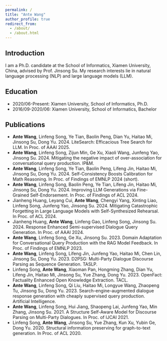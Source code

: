 ```yaml
---
permalink: /
title: "Ante Wang"
author_profile: true
redirect_from: 
  - /about/
  - /about.html
---
```


## Introduction

I am a Ph.D. candidate at the School of Informatics, Xiamen University, China, advised by Prof. Jinsong Su. My research interests lie in natural language processing (NLP) and large language models (LLM).

## Education

- 2020/06-Present: Xiamen University, School of Informatics, Ph.D.
- 2016/09-2020/06: Xiamen University, School of Informatics, Bachelor

## Publications
- **Ante Wang**, Linfeng Song, Ye Tian, Baolin Peng, Dian Yu, Haitao Mi, Jinsong Su, Dong Yu. 2024. LiteSearch: Efficacious Tree Search for LLM. In Proc. of AAAI 2025.
- **Ante Wang**, Linfeng Song, Zijun Min, Ge Xu, Xiaoli Wang, Junfeng Yao, Jinsong Su. 2024. Mitigating the negative impact of over-association for conversational query production. IP&M.
- **Ante Wang**, Linfeng Song, Ye Tian, Baolin Peng, Lifeng Jin, Haitao Mi, Jinsong Su, Dong Yu. 2024. Self-Consistency Boosts Calibration for Math Reasoning. In Proc. of Findings of EMNLP 2024 (short).
- **Ante Wang**, Linfeng Song, Baolin Peng, Ye Tian, Lifeng Jin, Haitao Mi, Jinsong Su, Dong Yu. 2024. Improving LLM Generations via Fine-Grained Self-Endorsement. In Proc. of Findings of ACL 2024.
- Jianheng Huang, Leyang Cui, **Ante Wang**, Chengyi Yang, Xinting Liao, Linfeng Song, Junfeng Yao, Jinsong Su. 2024. Mitigating Catastrophic Forgetting in Large Language Models with Self-Synthesized Rehearsal. In Proc. of ACL 2024.
- Jianheng Huang, **Ante Wang**, Linfeng Gao, Linfeng Song, Jinsong Su. 2024. Response Enhanced Semi-supervised Dialogue Query Generation. In Proc. of AAAI 2024.
- **Ante Wang**, Linfeng Song, Ge Xu, Jinsong Su. 2023. Domain Adaptation for Conversational Query Production with the RAG Model Feedback. In Proc. of Findings of EMNLP 2023.
- **Ante Wang**, Linfeng Song, Lifeng Jin, Junfeng Yao, Haitao Mi, Chen Lin, Jinsong Su, Dong Yu. 2023. D2PSG: Multi-Party Dialogue Discourse Parsing as Sequence Generation. TASLP.
- Linfeng Song, **Ante Wang**, Xiaoman Pan, Hongming Zhang, Dian Yu, Lifeng Jin, Haitao Mi, Jinsong Su, Yue Zhang, Dong Yu. 2023. OpenFact: Factuality Enhanced Open Knowledge Extraction. TACL.
- **Ante Wang**, Linfeng Song, Qi Liu, Haitao Mi, Longyue Wang, Zhaopeng Tu, Jinsong Su, Dong Yu. 2023. Search-engine-augmented dialogue response generation with cheaply supervised query production. Artificial Intelligence.
- **Ante Wang**, Linfeng Song, Hui Jiang, Shaopeng Lai, Junfeng Yao, Min Zhang, Jinsong Su. 2021. A Structure Self-Aware Model for Discourse Parsing on Multi-Party Dialogues. In Proc. of IJCAI 2021.
- Linfeng Song, **Ante Wang**, Jinsong Su, Yue Zhang, Kun Xu, Yubin Ge, Dong Yu. 2020. Structural information preserving for graph-to-text generation. In Proc. of ACL 2020.

